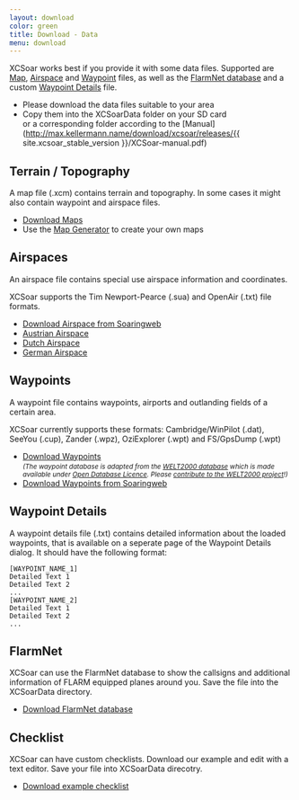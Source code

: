 ```yaml
---
layout: download
color: green
title: Download - Data
menu: download
---
```


XCSoar works best if you provide it with some data files.
Supported are [Map](#terrain__topography), [Airspace](#airspaces) and 
[Waypoint](#waypoints) files, as well as the [FlarmNet database](#flarmnet) 
and a custom [Waypoint Details](#waypoint_details)  file. 

- Please download the data files suitable to your area 
- Copy them into the XCSoarData folder on your SD card  
  or a corresponding folder according to the [Manual](http://max.kellermann.name/download/xcsoar/releases/{{ site.xcsoar_stable_version }}/XCSoar-manual.pdf)

## Terrain / Topography 

A map file (.xcm) contains terrain and topography. In some cases it might also contain waypoint and airspace files. 

- [Download Maps](/download/maps/)
- Use the [Map Generator](http://mapgen.xcsoar.org/) to create your own maps

## Airspaces

An airspace file contains special use airspace information and coordinates. 

XCSoar supports the Tim Newport-Pearce (.sua) and OpenAir (.txt) file formats.

- [Download Airspace from Soaringweb](http://soaringweb.org/Airspace/)
- [Austrian Airspace](http://www.austrocontrol.at/en/content/atm/AIS/Products/kml/kml.shtml)
- [Dutch Airspace](http://www.gliderpilotshop.nl/winkel/product_info.php?cPath=110_96&products_id=428)
- [German Airspace](http://www.daec.de/aul/luftr_d.php)

## Waypoints

A waypoint file contains waypoints, airports and outlanding fields of a certain area. 

XCSoar currently supports these formats: 
Cambridge/WinPilot (.dat), SeeYou (.cup), Zander (.wpz), OziExplorer (.wpt) and FS/GpsDump (.wpt)

- [Download Waypoints](/download/waypoints/)  
  *<small>(The waypoint database is adapted from the
  <a target="_blank" href="http://www.segelflug.de/vereine/welt2000/">WELT2000 
  database</a> which is made available under
  <a target="_blank" href="http://opendatacommons.org/licenses/odbl/1.0/">Open
  Database Licence</a>. Please
  <a target="_blank" href="http://www.segelflug.de/vereine/welt2000/">contribute
  to the WELT2000 project</a>!)</small>*
- [Download Waypoints from Soaringweb](http://soaringweb.org/TP/)

## Waypoint Details

A waypoint details file (.txt) contains detailed information about the loaded waypoints, that is available on a seperate page of the Waypoint Details dialog. It should have the following format:

	[WAYPOINT_NAME_1]
	Detailed Text 1
	Detailed Text 2
	...
	[WAYPOINT_NAME_2]
	Detailed Text 1
	Detailed Text 2
	...

## FlarmNet

XCSoar can use the FlarmNet database to show the callsigns and additional information of FLARM equipped planes around you. Save the file into the XCSoarData directory.

- [Download FlarmNet database](http://www.flarmnet.org/files/data.fln) 

## Checklist

XCSoar can have custom checklists. Download our example and edit with a text editor. Save your file into XCSoarData direcotry.

- [Download example checklist](/download/data/xcsoar-checklist.txt)
